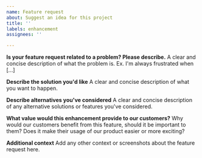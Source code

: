 ```yaml
---
name: Feature request
about: Suggest an idea for this project
title: ''
labels: enhancement
assignees: ''

---
```


**Is your feature request related to a problem? Please describe.**
A clear and concise description of what the problem is. Ex. I'm always frustrated when [...]

**Describe the solution you'd like**
A clear and concise description of what you want to happen.

**Describe alternatives you've considered**
A clear and concise description of any alternative solutions or features you've considered.

**What value would this enhancement provide to our customers?**
Why would our customers benefit from this feature, should it be important to them? Does it make their usage of our product easier or more exciting?

**Additional context**
Add any other context or screenshots about the feature request here.
